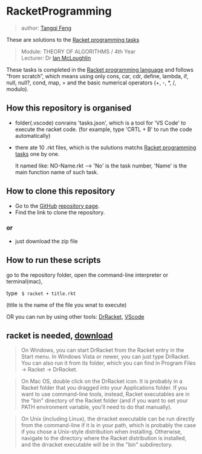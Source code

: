 # RacketProgramming

> author: [Tangqi Feng](https://tangqifeng.github.io/)

These are solutions to the [Racket programming tasks](https://github.com/TangqiFeng/Racket-Programming/blob/brench-for-upload-file/tasks.pdf)

> Module: THEORY OF ALGORITHMS / 4th Year  
> Lecturer: Dr [Ian McLoughlin](https://ianmcloughlin.github.io/)

These tasks is completed in the [Racket programming language](https://racket-lang.org/) and follows “from scratch”, which means using only cons, car, cdr, define, lambda, if, null, null?, cond, map, = and the basic numerical operators (+, -, *, /, modulo).

## How this repository is organised

* folder(.vscode) conrains 'tasks.json', which is a tool for 'VS Code' to execute the racket code. (for example, type 'CRTL + B' to run the code automatically)

* there ate 10 .rkt files, which is the sulutions matchs [Racket programming tasks](https://github.com/TangqiFeng/Racket-Programming/blob/brench-for-upload-file/tasks.pdf) one by one.

  It named like: NO-Name.rkt --> 'No' is the task number, 'Name' is the main function name of such task.
  
## How to clone this repository
* Go to the [GitHub](https://www.github.com) [repository page](https://github.com/TangqiFeng/MINIST-Data-Problem-Sheet).
* Find the link to clone the repository.
### or
* just download the zip file

## How to run these scripts
go to the repository folder, open the command-line interpreter or terminal(mac), 

type  ``` $ racket + title.rkt``` 

(title is the name of the file you wnat to execute)

OR you can run by using other tools: [DrRacket](https://docs.racket-lang.org/drracket/index.html), [VScode](https://code.visualstudio.com/)

## racket is needed, [download](https://download.racket-lang.org/)

> On Windows, you can start DrRacket from the Racket entry in the Start menu. In Windows Vista or newer, you can just type DrRacket. You can also run it from its folder, which you can find in Program Files → Racket → DrRacket.

> On Mac OS, double click on the DrRacket icon. It is probably in a Racket folder that you dragged into your Applications folder. If you want to use command-line tools, instead, Racket executables are in the "bin" directory of the Racket folder (and if you want to set your PATH environment variable, you’ll need to do that manually).

> On Unix (including Linux), the drracket executable can be run directly from the command-line if it is in your path, which is probably the case if you chose a Unix-style distribution when installing. Otherwise, navigate to the directory where the Racket distribution is installed, and the drracket executable will be in the "bin" subdirectory.
